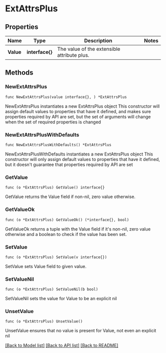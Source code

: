 # ExtAttrsPlus

## Properties

Name | Type | Description | Notes
------------ | ------------- | ------------- | -------------
**Value** | **interface{}** | The value of the extensible attribute plus. | 

## Methods

### NewExtAttrsPlus

`func NewExtAttrsPlus(value interface{}, ) *ExtAttrsPlus`

NewExtAttrsPlus instantiates a new ExtAttrsPlus object
This constructor will assign default values to properties that have it defined,
and makes sure properties required by API are set, but the set of arguments
will change when the set of required properties is changed

### NewExtAttrsPlusWithDefaults

`func NewExtAttrsPlusWithDefaults() *ExtAttrsPlus`

NewExtAttrsPlusWithDefaults instantiates a new ExtAttrsPlus object
This constructor will only assign default values to properties that have it defined,
but it doesn't guarantee that properties required by API are set

### GetValue

`func (o *ExtAttrsPlus) GetValue() interface{}`

GetValue returns the Value field if non-nil, zero value otherwise.

### GetValueOk

`func (o *ExtAttrsPlus) GetValueOk() (*interface{}, bool)`

GetValueOk returns a tuple with the Value field if it's non-nil, zero value otherwise
and a boolean to check if the value has been set.

### SetValue

`func (o *ExtAttrsPlus) SetValue(v interface{})`

SetValue sets Value field to given value.


### SetValueNil

`func (o *ExtAttrsPlus) SetValueNil(b bool)`

 SetValueNil sets the value for Value to be an explicit nil

### UnsetValue
`func (o *ExtAttrsPlus) UnsetValue()`

UnsetValue ensures that no value is present for Value, not even an explicit nil

[[Back to Model list]](../README.md#documentation-for-models) [[Back to API list]](../README.md#documentation-for-api-endpoints) [[Back to README]](../README.md)


